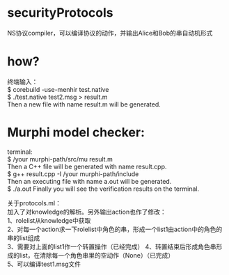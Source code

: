 # securityProtocols
NS协议compiler，可以编译协议的动作，并输出Alice和Bob的串自动机形式
# how?
 终端输入：  
 $ corebuild -use-menhir test.native   
 $ ./test.native  test2.msg > result.m   
 Then a new file with name result.m will be generated.   
# Murphi model checker:
 terminal:  
 $ /your murphi-path/src/mu result.m   
Then a C++ file will be generated with name result.cpp.  
 $ g++ result.cpp -I /your murphi-path/include   
Then an executing file with name a.out will be generated.  
 $ ./a.out
Finally you will see the verification results on the terminal.  
   
  关于protocols.ml：  
  加入了对knowledge的解析。另外输出action也作了修改：  
1、rolelist从knowledge中获取  
2、对每一个action求一下rolelist中角色的串，形成一个list1由action中的角色的串的list组成    
3、需要对上面的list1作一个转置操作（已经完成）
4、转置结束后形成角色串形成的list，在清除每一个角色串里的空动作（None）（已完成）  
5、可以编译test1.msg文件
